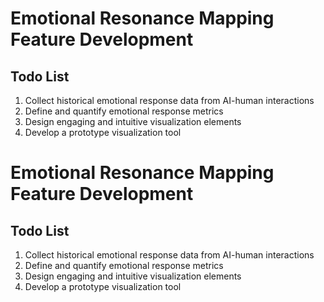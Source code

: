 

# Emotional Resonance Mapping Feature Development

## Todo List
1. Collect historical emotional response data from AI-human interactions
2. Define and quantify emotional response metrics
3. Design engaging and intuitive visualization elements
4. Develop a prototype visualization tool

# Emotional Resonance Mapping Feature Development

## Todo List
1. Collect historical emotional response data from AI-human interactions
2. Define and quantify emotional response metrics
3. Design engaging and intuitive visualization elements
4. Develop a prototype visualization tool